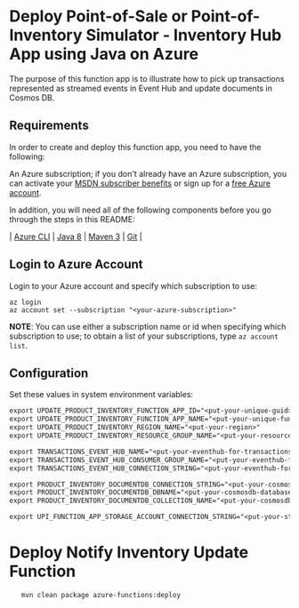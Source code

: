 # Deploy Point-of-Sale or Point-of-Inventory Simulator - Inventory Hub App using Java on Azure #

The purpose of this function app is to illustrate how to pick up transactions represented as streamed events in Event Hub and update documents in Cosmos DB.

## Requirements

In order to create and deploy this function app, you need to have the following:

An Azure subscription; if you don't already have an Azure subscription, you can activate your [MSDN subscriber benefits](https://azure.microsoft.com/pricing/member-offers/msdn-benefits-details/) or sign up for a [free Azure account](https://azure.microsoft.com/pricing/free-trial/).

In addition, you will need all of the following components before you go through the steps in this README:

| [Azure CLI](http://docs.microsoft.com/cli/azure/overview) | [Java 8](http://java.oracle.com/) | [Maven 3](http://maven.apache.org/) | [Git](https://github.com/) |

## Login to Azure Account

Login to your Azure account and specify which subscription to use:

   ```shell
   az login
   az account set --subscription "<your-azure-subscription>"
   ```

   **NOTE**: You can use either a subscription name or id when specifying which subscription to use; to obtain a list of your subscriptions, type `az account list`.

## Configuration
Set these values in system environment variables:

``` txt
export UPDATE_PRODUCT_INVENTORY_FUNCTION_APP_ID="<put-your-unique-guid>"
export UPDATE_PRODUCT_INVENTORY_FUNCTION_APP_NAME="<put-your-unique-function-app-name>"
export UPDATE_PRODUCT_INVENTORY_REGION_NAME="<put-your-region>"
export UPDATE_PRODUCT_INVENTORY_RESOURCE_GROUP_NAME="<put-your-resource-group-name>"

export TRANSACTIONS_EVENT_HUB_NAME="<put-your-eventhub-for-transactions-name>"
export TRANSACTIONS_EVENT_HUB_CONSUMER_GROUP_NAME="<put-your-eventhub-for-transactions-consumer-group-name>"
export TRANSACTIONS_EVENT_HUB_CONNECTION_STRING="<put-your-eventhub-for-transactions-connection-string>"

export PRODUCT_INVENTORY_DOCUMENTDB_CONNECTION_STRING="<put-your-cosmosdb-connection-string>"
export PRODUCT_INVENTORY_DOCUMENTDB_DBNAME="<put-your-cosmosdb-database-name>"
export PRODUCT_INVENTORY_DOCUMENTDB_COLLECTION_NAME="<put-your-cosmosdb-collection-name>"

export UPI_FUNCTION_APP_STORAGE_ACCOUNT_CONNECTION_STRING="<put-your-storage-account-connection-string>"
```

# Deploy Notify Inventory Update Function

```shell
   mvn clean package azure-functions:deploy
   ```